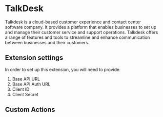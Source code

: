 # TalkDesk

Talkdesk is a cloud-based customer experience and contact center software company. It provides a platform that enables businesses to set up and manage their customer service and support operations. Talkdesk offers a range of features and tools to streamline and enhance communication between businesses and their customers.

## Extension settings

In order to set up this extension, you will need to provide:

1. Base API URL
2. Base API Auth URL
3. Client ID
4. Client Secret

## Custom Actions

